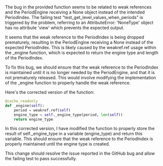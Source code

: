 The bug in the provided function seems to be related to weak references and the PeriodEngine receiving a None object instead of the intended PeriodIndex. The failing test "test_get_level_values_when_periods" is triggered by the problem, referring to an AttributeError: 'NoneType' object has no attribute 'view' which prevents the expected output. 

It seems that the weak reference to the PeriodIndex is being dropped prematurely, resulting in the PeriodEngine receiving a None instead of the expected PeriodIndex. This is likely caused by the weakref.ref usage within the _engine function, which is expected to return the engine type and length of the PeriodIndex.

To fix this bug, we should ensure that the weak reference to the PeriodIndex is maintained until it is no longer needed by the PeriodEngine, and that it is not prematurely released. This would involve modifying the implementation of the _engine function to properly handle the weak reference.

Here's the corrected version of the function:

```python
@cache_readonly
def _engine(self):
    period = weakref.ref(self)
    engine_type = self._engine_type(period, len(self))
    return engine_type
```

In this corrected version, I have modified the function to properly store the result of self._engine_type in a variable (engine_type) and return this variable. This should ensure that the weak reference to the PeriodIndex is properly maintained until the engine type is created.

This change should resolve the issue reported in the GitHub bug and allow the failing test to pass successfully.